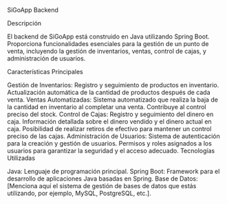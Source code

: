 SiGoApp Backend

Descripción

El backend de SiGoApp está construido en Java utilizando Spring Boot. Proporciona funcionalidades esenciales para la gestión de un punto de venta, incluyendo la gestión de inventarios, ventas, control de cajas, y administración de usuarios.

Características Principales

Gestión de Inventarios:
Registro y seguimiento de productos en inventario.
Actualización automática de la cantidad de productos después de cada venta.
Ventas Automatizadas:
Sistema automatizado que realiza la baja de la cantidad en inventario al completar una venta.
Contribuye al control preciso del stock.
Control de Cajas:
Registro y seguimiento del dinero en caja.
Información detallada sobre el dinero vendido y el dinero actual en caja.
Posibilidad de realizar retiros de efectivo para mantener un control preciso de las cajas.
Administración de Usuarios:
Sistema de autenticación para la creación y gestión de usuarios.
Permisos y roles asignados a los usuarios para garantizar la seguridad y el acceso adecuado.
Tecnologías Utilizadas

Java: Lenguaje de programación principal.
Spring Boot: Framework para el desarrollo de aplicaciones Java basadas en Spring.
Base de Datos: [Menciona aquí el sistema de gestión de bases de datos que estás utilizando, por ejemplo, MySQL, PostgreSQL, etc.].
